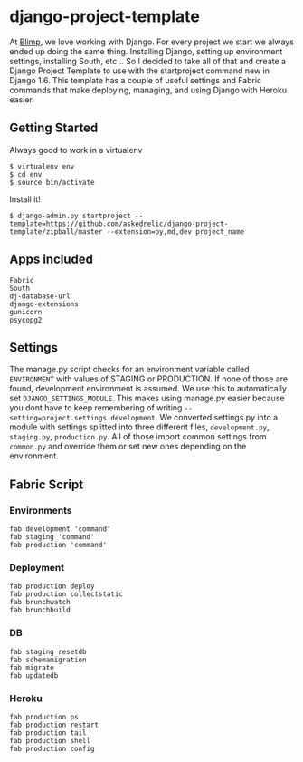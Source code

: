 django-project-template
=======================

At [Blimp](http://getblimp.com/), we love working with Django. For every project we start we always ended up doing the same thing. Installing Django, setting up environment settings, installing South, etc... So I decided to take all of that and create a Django Project Template to use with the startproject command new in Django 1.6. This template has a couple of useful settings and Fabric commands that make deploying, managing, and using Django with Heroku easier.

## Getting Started

Always good to work in a virtualenv

```
$ virtualenv env
$ cd env
$ source bin/activate
```

Install it!

```
$ django-admin.py startproject --template=https://github.com/askedrelic/django-project-template/zipball/master --extension=py,md,dev project_name
```
    
## Apps included

	Fabric
	South
	dj-database-url
	django-extensions
	gunicorn
	psycopg2
	
## Settings

The manage.py script checks for an environment variable called `ENVIRONMENT` with values of STAGING or PRODUCTION. If none of those are found, development environment is assumed. We use this to automatically set `DJANGO_SETTINGS_MODULE`. This makes using manage.py easier because you dont have to keep remembering of writing `--setting=project.settings.development`. We converted settings.py into a module with settings splitted into three different files, `development.py`, `staging.py`, `production.py`. All of those import common settings from `common.py` and override them or set new ones depending on the environment.

    
## Fabric Script

### Environments
	fab development 'command'
	fab staging 'command'
	fab production 'command'

### Deployment
	fab production deploy
	fab production collectstatic
	fab brunchwatch
	fab brunchbuild
	
### DB
	fab staging resetdb
	fab schemamigration
	fab migrate
	fab updatedb

### Heroku
	fab production ps
	fab production restart
	fab production tail
	fab production shell
	fab production config
	
